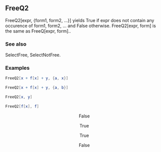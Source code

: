 ##  FreeQ2 

FreeQ2[expr, {form1, form2, ...}] yields True if expr does not contain any occurence of form1, form2, ... and False otherwise. FreeQ2[expr, form] is the same as FreeQ[expr, form]..

###  See also 

SelectFree, SelectNotFree.

###  Examples 

```mathematica
FreeQ2[x + f[x] + y, {a, x}] 
 
FreeQ2[x + f[x] + y, {a, b}] 
 
FreeQ2[x, y] 
 
FreeQ2[f[x], f]
```

$$\text{False}$$

$$\text{True}$$

$$\text{True}$$

$$\text{False}$$